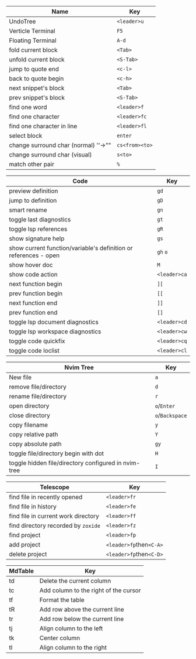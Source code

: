 | Name                                 | Key            |
| ------------------------------------ | -------------- |
| UndoTree                             | `<leader>u`    |
| Verticle Terminal                    | `F5`           |
| Floating Terminal                    | `A-d`          |
| fold current block                   | `<Tab>`        |
| unfold current block                 | `<S-Tab>`      |
| jump to quote end                    | `<c-l>`        |
| back to quote begin                  | `<c-h>`        |
| next snippet's block                 | `<Tab>`        |
| prev snippet's block                 | `<S-Tab>`      |
| find one word                        | `<leader>f`    |
| find one character                   | `<leader>fc`   |
| find one character in line           | `<leader>fl`   |
| select block                         | `enter`        |
| change surround char (normal) ''->"" | `cs<from><to>` |
| change surround char (visual)        | `s<to>`        |
| match other pair                     | `%`            |

| Code                                                             | Key          |
| ---------------------------------------------------------------- | ------------ |
| preview definition                                               | `gd`         |
| jump to definition                                               | `gD`         |
| smart rename                                                     | `gn`         |
| toggle last diagnostics                                          | `gt`         |
| toggle lsp references                                            | `gR`         |
| show signature help                                              | `gs`         |
| show current function/variable's definition or references - open | `gh` `o`     |
| show hover doc                                                   | `M`          |
| show code action                                                 | `<leader>ca` |
| next function begin                                              | `][`         |
| prev function begin                                              | `[[`         |
| next function end                                                | `]]`         |
| prev function end                                                | `[]`         |
| toggle lsp document diagnostics                                  | `<leader>cd` |
| toggle lsp workspace diagnostics                                 | `<leader>cw` |
| toggle code quickfix                                             | `<leader>cq` |
| toggle code loclist                                              | `<leader>cl` |

| Nvim Tree                                            | Key             |
| ---------------------------------------------------- | --------------- |
| New file                                             | `a`             |
| remove file/directory                                | `d`             |
| rename file/directory                                | `r`             |
| open directory                                       | `o`/`Enter`     |
| close directory                                      | `o`/`Backspace` |
| copy filename                                        | `y`             |
| copy relative path                                   | `Y`             |
| copy absolute path                                   | `gy`            |
| toggle file/directory begin with dot                 | `H`             |
| toggle hidden file/directory configured in nvim-tree | `I`             |

| Telescope                           | Key                     |
| ----------------------------------- | ----------------------- |
| find file in recently opened        | `<leader>fr`            |
| find file in history                | `<leader>fe`            |
| find file in current work directory | `<leader>ff`            |
| find directory recorded by `zoxide` | `<leader>fz`            |
| find project                        | `<leader>fp`            |
| add project                         | `<leader>fp`then`<C-A>` |
| delete project                      | `<leader>fp`then`<C-D>` |

| MdTable    | Key                                   |
| ---------- | ------------------------------------- |
| <Leader>td | Delete the current column             |
| <Leader>tc | Add column to the right of the cursor |
| <Leader>tf | Format the table                      |
| <Leader>tR | Add row above the current line        |
| <Leader>tr | Add row below the current line        |
| <Leader>tj | Align column to the left              |
| <Leader>tk | Center column                         |
| <Leader>tl | Align column to the right             |
